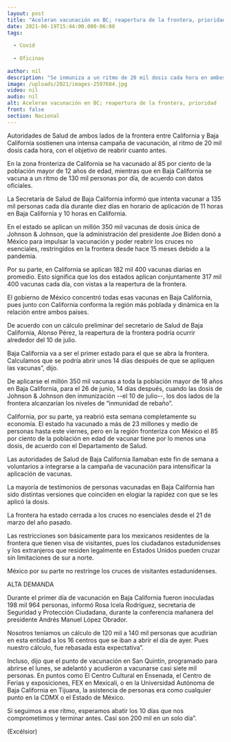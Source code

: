 ```yaml
---
layout: post
title: "Aceleran vacunación en BC; reapertura de la frontera, prioridad"
date: 2021-06-19T15:44:00.000-06:00
tags:
  
  - Covid
  
  - Oficinas
  
author: nil
description: "Se inmuniza a un ritmo de 20 mil dosis cada hora en ambos lados de la frontera; en el primer día en Baja California fueron atendidas 198 mil 964 personas"
image: /uploads/2021/images-2597684.jpg
video: nil
audio: nil
alt: Aceleran vacunación en BC; reapertura de la frontera, prioridad
front: false
section: Nacional
---
```


Autoridades de Salud de ambos lados de la frontera entre California y Baja California sostienen una intensa campaña de vacunación, al ritmo de 20 mil dosis cada hora, con el objetivo de reabrir cuanto antes.

En la zona fronteriza de California se ha vacunado al 85 por ciento de la población mayor de 12 años de edad, mientras que en Baja California se vacuna a un ritmo de 130 mil personas por día, de acuerdo con datos oficiales.

La Secretaría de Salud de Baja California informó que intenta vacunar a 135 mil personas cada día durante diez días en horario de aplicación de 11 horas en Baja California y 10 horas en California.

En el estado se aplican un millón 350 mil vacunas de dosis única de Johnson & Johnson, que la administración del presidente Joe Biden donó a México para impulsar la vacunación y poder reabrir  los cruces no esenciales, restringidos en la frontera desde hace 15 meses debido a la pandemia.

Por su parte, en California se aplican 182 mil 400 vacunas diarias en promedio. Esto significa que los dos estados aplican conjuntamente 317 mil 400 vacunas cada día, con vistas a la reapertura de la frontera.

El gobierno de México concentró todas esas vacunas en Baja California, pues junto con California conforma la región más poblada y dinámica en la relación entre ambos países.

De acuerdo con un cálculo preliminar del secretario de Salud de Baja California, Alonso Pérez, la reapertura de la frontera podría ocurrir alrededor del 10 de julio.

Baja California va a ser el primer estado para el que se abra la frontera. Calculamos que se podría abrir unos 14 días después de que se apliquen las vacunas”, dijo.

De aplicarse el millón 350 mil vacunas a toda la población mayor de 18 años en Baja California, para el 26 de junio, 14 días después, cuando las dosis de Johnson & Johnson den inmunización --el 10 de julio--,  los dos lados de la frontera alcanzarían los niveles de “inmunidad de rebaño”.

California, por su parte, ya reabrió esta semana completamente su economía. El estado ha vacunado a más de 23 millones y medio de personas hasta este viernes, pero en la región fronteriza con México el 85 por ciento de la población en edad de vacunar tiene por lo menos una dosis, de acuerdo con el Departamento de Salud.

Las autoridades de Salud de Baja California llamaban este fin de semana a voluntarios a integrarse a la campaña de vacunación para intensificar la aplicación de vacunas.

La mayoría de testimonios de personas vacunadas en Baja California han sido distintas versiones que coinciden en elogiar la rapidez con que se les aplicó la dosis.

La frontera ha estado cerrada a los cruces no esenciales desde el 21 de marzo del año pasado.

Las restricciones son básicamente para los mexicanos residentes de la frontera que tienen visa de visitantes, pues los ciudadanos estadunidenses y los extranjeros que residen legalmente en Estados Unidos pueden cruzar sin limitaciones de sur a norte.

México por su parte no restringe los cruces de visitantes estadunidenses.

ALTA DEMANDA

Durante el primer día de vacunación en Baja California fueron inoculadas 198 mil 964 personas, informó Rosa Icela Rodríguez, secretaria de Seguridad y Protección Ciudadana, durante la conferencia mañanera del presidente Andrés Manuel López Obrador.

Nosotros teníamos un cálculo de 120 mil a 140 mil personas que acudirían en esta entidad a los 16 centros que se iban a abrir el día de ayer. Pues nuestro cálculo, fue rebasada esta expectativa”.

Incluso, dijo que el punto de vacunación en San Quintín, programado para abrirse el lunes, se adelantó y acudieron a vacunarse casi siete mil personas. En puntos como El Centro Cultural en Ensenada, el Centro de Ferias y exposiciones, FEX en Mexicali, o en la Universidad Autónoma de Baja California en Tijuana, la asistencia de personas era como cualquier punto en la CDMX o el Estado de México.

Si seguimos a ese ritmo, esperamos abatir los 10 días que nos comprometimos y terminar antes. Casi son 200 mil en un solo día”.

(Excélsior)